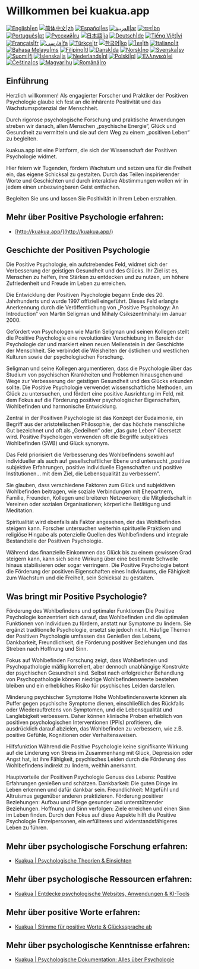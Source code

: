 # Willkommen bei kuakua.app

[![English|en](https://img.shields.io/badge/lang-en-green.svg)](README.md)
[![简体中文|zh](https://img.shields.io/badge/lang-zh-red.svg)](README.zh.md)
[![Español|es](https://img.shields.io/badge/lang-es-yellow.svg)](README.es.md)
[![العربية|ar](https://img.shields.io/badge/lang-ar-lightgrey.svg)](README.ar.md)
[![বাংলা|bn](https://img.shields.io/badge/lang-bn-blue.svg)](README.bn.md)
[![Português|pt](https://img.shields.io/badge/lang-pt-brightgreen.svg)](README.pt.md)
[![Русский|ru](https://img.shields.io/badge/lang-ru-darkblue.svg)](README.ru.md)
[![日本語|ja](https://img.shields.io/badge/lang-ja-orange.svg)](README.ja.md)
[![Deutsch|de](https://img.shields.io/badge/lang-de-black.svg)](README.de.md)
[![Tiếng Việt|vi](https://img.shields.io/badge/lang-vi-darkgreen.svg)](README.vi.md)
[![Français|fr](https://img.shields.io/badge/lang-fr-blue.svg)](README.fr.md)
[![فارسی|fa](https://img.shields.io/badge/lang-fa-purple.svg)](README.fa.md)
[![Türkçe|tr](https://img.shields.io/badge/lang-tr-darkred.svg)](README.tr.md)
[![한국어|ko](https://img.shields.io/badge/lang-ko-cyan.svg)](README.ko.md)
[![ไทย|th](https://img.shields.io/badge/lang-th-gold.svg)](README.th.md)
[![Italiano|it](https://img.shields.io/badge/lang-it-darkorange.svg)](README.it.md)
[![Bahasa Melayu|ms](https://img.shields.io/badge/lang-ms-teal.svg)](README.ms.md)
[![Filipino|tl](https://img.shields.io/badge/lang-tl-pink.svg)](README.tl.md)
[![Dansk|da](https://img.shields.io/badge/lang-da-darkblue.svg)](README.da.md)
[![Norsk|no](https://img.shields.io/badge/lang-no-lightblue.svg)](README.no.md)
[![Svenska|sv](https://img.shields.io/badge/lang-sv-darkgreen.svg)](README.sv.md)
[![Suomi|fi](https://img.shields.io/badge/lang-fi-blue.svg)](README.fi.md)
[![Íslenska|is](https://img.shields.io/badge/lang-is-darkred.svg)](README.is.md)
[![Nederlands|nl](https://img.shields.io/badge/lang-nl-orange.svg)](README.nl.md)
[![Polski|pl](https://img.shields.io/badge/lang-pl-purple.svg)](README.pl.md)
[![Ελληνικά|el](https://img.shields.io/badge/lang-el-lightblue.svg)](README.el.md)
[![Čeština|cs](https://img.shields.io/badge/lang-cs-darkblue.svg)](README.cs.md)
[![Magyar|hu](https://img.shields.io/badge/lang-hu-red.svg)](README.hu.md)
[![Română|ro](https://img.shields.io/badge/lang-ro-green.svg)](README.ro.md)

## Einführung

Herzlich willkommen! Als engagierter Forscher und Praktiker der Positiven Psychologie glaube ich fest an die inhärente Positivität und das Wachstumspotenzial der Menschheit.

Durch rigorose psychologische Forschung und praktische Anwendungen streben wir danach, allen Menschen „psychische Energie“, Glück und Gesundheit zu vermitteln und sie auf dem Weg zu einem „positiven Leben“ zu begleiten.

kuakua.app ist eine Plattform, die sich der Wissenschaft der Positiven Psychologie widmet.

Hier feiern wir Tugenden, fördern Wachstum und setzen uns für die Freiheit ein, das eigene Schicksal zu gestalten. Durch das Teilen inspirierender Worte und Geschichten und durch interaktive Abstimmungen wollen wir in jedem einen unbezwingbaren Geist entfachen.

Begleiten Sie uns und lassen Sie Positivität in Ihrem Leben erstrahlen.

## Mehr über Positive Psychologie erfahren:

- [http://kuakua.app/](http://kuakua.app/)

## Geschichte der Positiven Psychologie

Die Positive Psychologie, ein aufstrebendes Feld, widmet sich der Verbesserung der geistigen Gesundheit und des Glücks. Ihr Ziel ist es, Menschen zu helfen, ihre Stärken zu entdecken und zu nutzen, um höhere Zufriedenheit und Freude im Leben zu erreichen.

Die Entwicklung der Positiven Psychologie begann Ende des 20. Jahrhunderts und wurde 1997 offiziell eingeführt. Dieses Feld erlangte Anerkennung durch die Veröffentlichung von „Positive Psychology: An Introduction“ von Martin Seligman und Mihaly Csikszentmihalyi im Januar 2000.

Gefördert von Psychologen wie Martin Seligman und seinen Kollegen stellt die Positive Psychologie eine revolutionäre Verschiebung im Bereich der Psychologie dar und markiert einen neuen Meilenstein in der Geschichte der Menschheit. Sie verbindet die Weisheiten der östlichen und westlichen Kulturen sowie der psychologischen Forschung.

Seligman und seine Kollegen argumentieren, dass die Psychologie über das Studium von psychischen Krankheiten und Problemen hinausgehen und Wege zur Verbesserung der geistigen Gesundheit und des Glücks erkunden sollte. Die Positive Psychologie verwendet wissenschaftliche Methoden, um Glück zu untersuchen, und fördert eine positive Ausrichtung im Feld, mit dem Fokus auf die Förderung positiver psychologischer Eigenschaften, Wohlbefinden und harmonische Entwicklung.

Zentral in der Positiven Psychologie ist das Konzept der Eudaimonie, ein Begriff aus der aristotelischen Philosophie, der das höchste menschliche Gut bezeichnet und oft als „Gedeihen“ oder „das gute Leben“ übersetzt wird. Positive Psychologen verwenden oft die Begriffe subjektives Wohlbefinden (SWB) und Glück synonym.

Das Feld priorisiert die Verbesserung des Wohlbefindens sowohl auf individueller als auch auf gesellschaftlicher Ebene und untersucht „positive subjektive Erfahrungen, positive individuelle Eigenschaften und positive Institutionen... mit dem Ziel, die Lebensqualität zu verbessern“.

Sie glauben, dass verschiedene Faktoren zum Glück und subjektiven Wohlbefinden beitragen, wie soziale Verbindungen mit Ehepartnern, Familie, Freunden, Kollegen und breiteren Netzwerken; die Mitgliedschaft in Vereinen oder sozialen Organisationen; körperliche Betätigung und Meditation.

Spiritualität wird ebenfalls als Faktor angesehen, der das Wohlbefinden steigern kann. Forscher untersuchen weiterhin spirituelle Praktiken und religiöse Hingabe als potenzielle Quellen des Wohlbefindens und integrale Bestandteile der Positiven Psychologie.

Während das finanzielle Einkommen das Glück bis zu einem gewissen Grad steigern kann, kann sich seine Wirkung über eine bestimmte Schwelle hinaus stabilisieren oder sogar verringern. Die Positive Psychologie betont die Förderung der positiven Eigenschaften eines Individuums, die Fähigkeit zum Wachstum und die Freiheit, sein Schicksal zu gestalten.

## Was bringt mir Positive Psychologie?

Förderung des Wohlbefindens und optimaler Funktionen Die Positive Psychologie konzentriert sich darauf, das Wohlbefinden und die optimalen Funktionen von Individuen zu fördern, anstatt nur Symptome zu lindern. Sie ergänzt traditionelle Psychologie, ersetzt sie jedoch nicht. Häufige Themen der Positiven Psychologie umfassen das Genießen des Lebens, Dankbarkeit, Freundlichkeit, die Förderung positiver Beziehungen und das Streben nach Hoffnung und Sinn.

Fokus auf Wohlbefinden Forschung zeigt, dass Wohlbefinden und Psychopathologie mäßig korreliert, aber dennoch unabhängige Konstrukte der psychischen Gesundheit sind. Selbst nach erfolgreicher Behandlung von Psychopathologie können niedrige Wohlbefindenswerte bestehen bleiben und ein erhebliches Risiko für psychisches Leiden darstellen.

Minderung psychischer Symptome Hohe Wohlbefindenswerte können als Puffer gegen psychische Symptome dienen, einschließlich des Rückfalls oder Wiederauftretens von Symptomen, und die Lebensqualität und Langlebigkeit verbessern. Daher können klinische Proben erheblich von positiven psychologischen Interventionen (PPIs) profitieren, die ausdrücklich darauf abzielen, das Wohlbefinden zu verbessern, wie z.B. positive Gefühle, Kognitionen oder Verhaltensweisen.

Hilfsfunktion Während die Positive Psychologie keine signifikante Wirkung auf die Linderung von Stress im Zusammenhang mit Glück, Depression oder Angst hat, ist ihre Fähigkeit, psychisches Leiden durch die Förderung des Wohlbefindens indirekt zu lindern, weithin anerkannt.

Hauptvorteile der Positiven Psychologie Genuss des Lebens: Positive Erfahrungen genießen und schätzen. Dankbarkeit: Die guten Dinge im Leben erkennen und dafür dankbar sein. Freundlichkeit: Mitgefühl und Altruismus gegenüber anderen praktizieren. Förderung positiver Beziehungen: Aufbau und Pflege gesunder und unterstützender Beziehungen. Hoffnung und Sinn verfolgen: Ziele erreichen und einen Sinn im Leben finden. Durch den Fokus auf diese Aspekte hilft die Positive Psychologie Einzelpersonen, ein erfüllteres und widerstandsfähigeres Leben zu führen.

## Mehr über psychologische Forschung erfahren:

- [Kuakua | Psychologische Theorien & Einsichten](http://kuakua.app/theories-insights)

## Mehr über psychologische Ressourcen erfahren:

- [Kuakua | Entdecke psychologische Websites, Anwendungen & KI-Tools](http://kuakua.app/explore)

## Mehr über positive Worte erfahren:

- [Kuakua | Stimme für positive Worte & Glückssprache ab](http://kuakua.app/vote)

## Mehr über psychologische Kenntnisse erfahren:

- [Kuakua | Psychologische Dokumentation: Alles über Psychologie](http://kuakua.app/docs)
